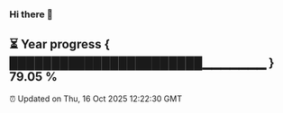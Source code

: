 ### Hi there 👋
⏳ Year progress { ███████████████████████▁▁▁▁▁▁▁ } 79.05 %
---
⏰ Updated on Thu, 16 Oct 2025 12:22:30 GMT

